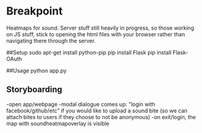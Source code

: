 Breakpoint
==========

Heatmaps for sound. Server stuff still heavily in progress, so those working on JS stuff, stick to opening the html files with your browser rather than navigating there through the server.

##Setup
    sudo apt-get install python-pip
    pip install Flask
    pip install Flask-OAuth

##Usage
    python app.py

Storyboarding
-------------
-open app/webpage
-modal dialogue comes up: "login with facebook/github/etc" if you would like to upload a sound bite (so we can attach bites to users if they choose to not be anonymous)
-on exit/login, the map with soundheatmapoverlay is visible
